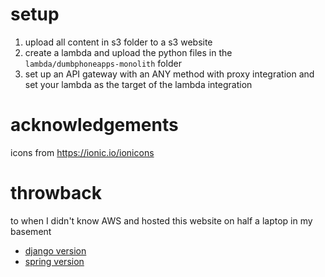 # setup

1. upload all content in s3 folder to a s3 website
1. create a lambda and upload the python files in the `lambda/dumbphoneapps-monolith` folder
1. set up an API gateway with an ANY method with proxy integration and set your lambda as the target of the lambda integration

# acknowledgements

icons from https://ionic.io/ionicons

# throwback

to when I didn't know AWS and hosted this website on half a laptop in my basement

- [django version](https://github.com/elliscode/dumbphone-apps/tree/cfc4091685d2cbc0fa1304c6b36ccd675614b47e)
- [spring version](https://github.com/elliscode/dumbphone-apps/tree/5225b080d405aa3d9b327eec6afaedf8af04d8c0)